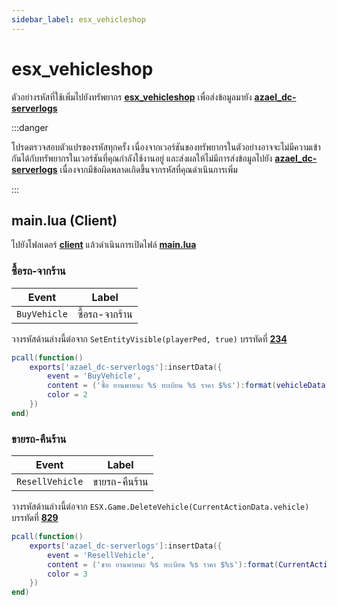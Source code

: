 ```yaml
---
sidebar_label: esx_vehicleshop
---
```


# esx_vehicleshop

ตัวอย่างรหัสที่ใช้เพิ่มไปยังทรัพยากร **[esx_vehicleshop](https://github.com/esx-framework/esx-legacy/tree/main/%5Besx_addons%5D/esx_vehicleshop)** เพื่อส่งข้อมูลมายัง **[azael_dc-serverlogs](../../)**

:::danger

โปรดตรวจสอบตัวแปรของรหัสทุกครั้ง เนื่องจากเวอร์ชันของทรัพยากรในตัวอย่างอาจจะไม่มีความเข้ากันได้กับทรัพยากรในเวอร์ชันที่คุณกำลังใช้งานอยู่ และส่งผลให้ไม่มีการส่งข้อมูลไปยัง **[azael_dc-serverlogs](../../)** เนื่องจากมีข้อผิดพลาดเกิดขึ้นจากรหัสที่คุณดำเนินการเพิ่ม

:::

## main.lua (Client)

ไปยังโฟลเดอร์ **[client](https://github.com/esx-framework/esx-legacy/tree/main/%5Besx_addons%5D/esx_vehicleshop/client)** แล้วดำเนินการเปิดไฟล์ **[main.lua](https://github.com/esx-framework/esx-legacy/blob/main/%5Besx_addons%5D/esx_vehicleshop/client/main.lua)**

### ซื้อรถ-จากร้าน

| Event                                  | Label
|----------------------------------------|----------------------------------------
| `BuyVehicle`                           | ซื้อรถ-จากร้าน

วางรหัสด้านล่างนี้ต่อจาก `SetEntityVisible(playerPed, true)` บรรทัดที่ **[234](https://github.com/esx-framework/esx-legacy/blob/main/%5Besx_addons%5D/esx_vehicleshop/client/main.lua#L234)**

```lua
pcall(function()
    exports['azael_dc-serverlogs']:insertData({
        event = 'BuyVehicle',
        content = ('ซื้อ ยานพาหนะ %s ทะเบียน %s ราคา $%s'):format(vehicleData.name, generatedPlate, ESX.Math.GroupDigits(vehicleData.price)),
        color = 2
    })
end)
```

### ขายรถ-คืนร้าน

| Event                                  | Label
|----------------------------------------|----------------------------------------
| `ResellVehicle`                           | ขายรถ-คืนร้าน

วางรหัสด้านล่างนี้ต่อจาก `ESX.Game.DeleteVehicle(CurrentActionData.vehicle)` บรรทัดที่ **[829](https://github.com/esx-framework/esx-legacy/blob/main/%5Besx_addons%5D/esx_vehicleshop/client/main.lua#L829)**

```lua
pcall(function()
    exports['azael_dc-serverlogs']:insertData({
        event = 'ResellVehicle',
        content = ('ขาย ยานพาหนะ %s ทะเบียน %s ราคา $%s'):format(CurrentActionData.label, CurrentActionData.plate, ESX.Math.GroupDigits(CurrentActionData.price)),
        color = 3
    })
end)
```
